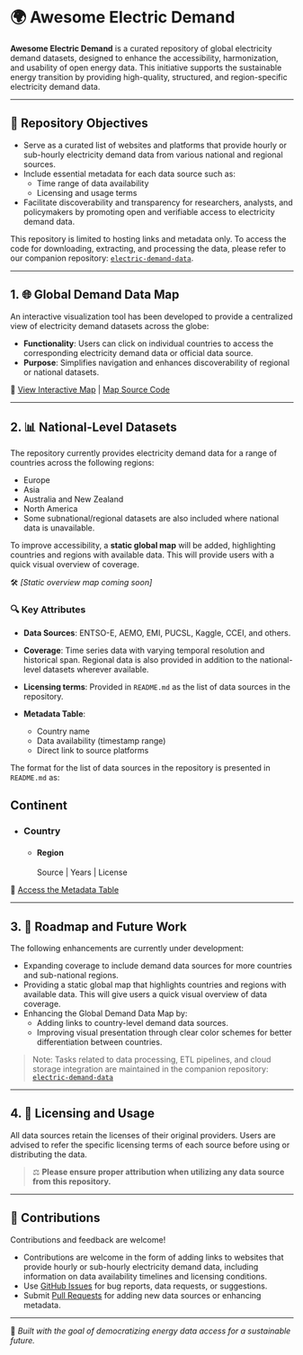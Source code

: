 # 🌍 Awesome Electric Demand

**Awesome Electric Demand** is a curated repository of global electricity demand datasets, designed to enhance the accessibility, harmonization, and usability of open energy data. This initiative supports the sustainable energy transition by providing high-quality, structured, and region-specific electricity demand data.

---

## 🎯 Repository Objectives

- Serve as a curated list of websites and platforms that provide hourly or sub-hourly electricity demand data from various national and regional sources.
- Include essential metadata for each data source such as:
  - Time range of data availability
  - Licensing and usage terms
- Facilitate discoverability and transparency for researchers, analysts, and policymakers by promoting open and verifiable access to electricity demand data.

This repository is limited to hosting links and metadata only.
To access the code for downloading, extracting, and processing the data, please refer to our companion repository: [`electric-demand-data`](https://github.com/open-energy-transition/electric-demand-data).



---

## 1. 🌐 Global Demand Data Map

An interactive visualization tool has been developed to provide a centralized view of electricity demand datasets across the globe:

- **Functionality**: Users can click on individual countries to access the corresponding electricity demand data or official data source.
- **Purpose**: Simplifies navigation and enhances discoverability of regional or national datasets.

🔗 [View Interactive Map](https://vamsipriya22.github.io/global-demand/) | [Map Source Code](https://github.com/Vamsipriya22/global-demand/tree/main)

---

## 2. 📊 National-Level Datasets

The repository currently provides electricity demand data for a range of countries across the following regions:

- Europe
- Asia
- Australia and New Zealand
- North America
- Some subnational/regional datasets are also included where national data is unavailable.

To improve accessibility, a **static global map** will be added, highlighting countries and regions with available data. This will provide users with a quick visual overview of coverage.

🛠 *[Static overview map coming soon]*

### 🔍 Key Attributes

- **Data Sources**: ENTSO-E, AEMO, EMI, PUCSL, Kaggle, CCEI, and others.
- **Coverage**: Time series data with varying temporal resolution and historical span. Regional data is also provided in addition to the national-level datasets wherever available.
- **Licensing terms**: Provided in `README.md` as the list of data sources in the repository.

- **Metadata Table**:
  - Country name
  - Data availability (timestamp range)
  - Direct link to source platforms

The format for the list of data sources in the repository is presented in `README.md` as:

## Continent
  - ### Country
    - #### Region
      Source | Years | License

📄 [Access the Metadata Table](https://github.com/open-energy-transition/Awesome-Electric-Demand/blob/main/demand_data_table.md)

---

## 3. 🚀 Roadmap and Future Work

The following enhancements are currently under development:

- Expanding coverage to include demand data sources for more countries and sub-national regions.
- Providing a static global map that highlights countries and regions with available data. This will give users a quick visual overview of data coverage.
- Enhancing the Global Demand Data Map by:
  - Adding links to country-level demand data sources.
  - Improving visual presentation through clear color schemes for better differentiation between countries.

> Note: Tasks related to data processing, ETL pipelines, and cloud storage integration are maintained in the companion repository: [`electric-demand-data`](https://github.com/open-energy-transition/electric-demand-data)
---

## 4. 📜 Licensing and Usage
All data sources retain the licenses of their original providers. Users are advised to refer the specific licensing terms of each source before using or distributing the data.

> ⚖️ **Please ensure proper attribution when utilizing any data source from this repository.**

---

## 🤝 Contributions

Contributions and feedback are welcome!

- Contributions are welcome in the form of adding links to websites that provide hourly or sub-hourly electricity demand data, including information on data availability timelines and licensing conditions.
- Use [GitHub Issues](https://github.com/open-energy-transition/Awesome-Electric-Demand/issues) for bug reports, data requests, or suggestions.
- Submit [Pull Requests](https://github.com/open-energy-transition/Awesome-Electric-Demand/pulls) for adding new data sources or enhancing metadata.


---

📌 *Built with the goal of democratizing energy data access for a sustainable future.*
